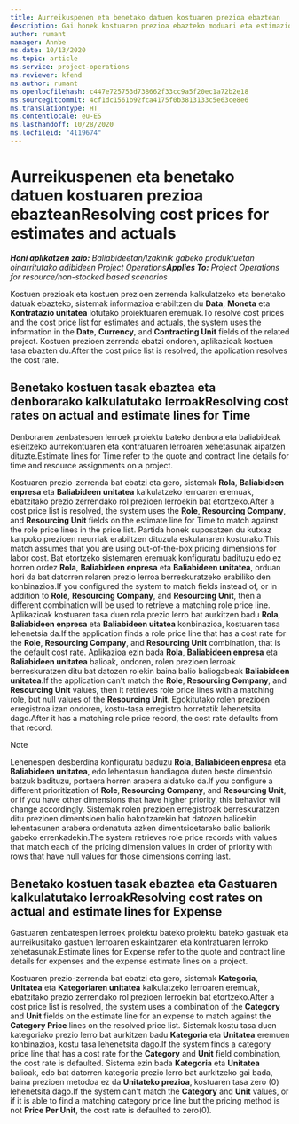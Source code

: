 ```yaml
---
title: Aurreikuspenen eta benetako datuen kostuaren prezioa ebaztean
description: Gai honek kostuaren prezioa ebazteko moduari eta estimazioei buruzko informazioa eskaintzen du.
author: rumant
manager: Annbe
ms.date: 10/13/2020
ms.topic: article
ms.service: project-operations
ms.reviewer: kfend
ms.author: rumant
ms.openlocfilehash: c447e725753d738662f33cc9a5f20ec1a72b2e18
ms.sourcegitcommit: 4cf1dc1561b92fca4175f0b3813133c5e63ce8e6
ms.translationtype: HT
ms.contentlocale: eu-ES
ms.lasthandoff: 10/28/2020
ms.locfileid: "4119674"
---
```

# <a name="resolving-cost-prices-for-estimates-and-actuals"></a><span data-ttu-id="cf40c-103">Aurreikuspenen eta benetako datuen kostuaren prezioa ebaztean</span><span class="sxs-lookup"><span data-stu-id="cf40c-103">Resolving cost prices for estimates and actuals</span></span>

<span data-ttu-id="cf40c-104">_**Honi aplikatzen zaio:** Baliabideetan/Izakinik gabeko produktuetan oinarritutako adibideen Project Operations_</span><span class="sxs-lookup"><span data-stu-id="cf40c-104">_**Applies To:** Project Operations for resource/non-stocked based scenarios_</span></span>

<span data-ttu-id="cf40c-105">Kostuen prezioak eta kostuen prezioen zerrenda kalkulatzeko eta benetako datuak ebazteko, sistemak informazioa erabiltzen du **Data**, **Moneta** eta **Kontratazio unitatea** lotutako proiektuaren eremuak.</span><span class="sxs-lookup"><span data-stu-id="cf40c-105">To resolve cost prices and the cost price list for estimates and actuals, the system uses the information in the **Date**, **Currency**, and **Contracting Unit** fields of the related project.</span></span> <span data-ttu-id="cf40c-106">Kostuen prezioen zerrenda ebatzi ondoren, aplikazioak kostuen tasa ebazten du.</span><span class="sxs-lookup"><span data-stu-id="cf40c-106">After the cost price list is resolved, the application resolves the cost rate.</span></span>

## <a name="resolving-cost-rates-on-actual-and-estimate-lines-for-time"></a><span data-ttu-id="cf40c-107">Benetako kostuen tasak ebaztea eta denborarako kalkulatutako lerroak</span><span class="sxs-lookup"><span data-stu-id="cf40c-107">Resolving cost rates on actual and estimate lines for Time</span></span>

<span data-ttu-id="cf40c-108">Denboraren zenbatespen lerroek proiektu bateko denbora eta baliabideak esleitzeko aurrekontuaren eta kontratuaren lerroaren xehetasunak aipatzen dituzte.</span><span class="sxs-lookup"><span data-stu-id="cf40c-108">Estimate lines for Time refer to the quote and contract line details for time and resource assignments on a project.</span></span>

<span data-ttu-id="cf40c-109">Kostuaren prezio-zerrenda bat ebatzi eta gero, sistemak **Rola**, **Baliabideen enpresa** eta **Baliabideen unitatea** kalkulatzeko lerroaren eremuak, ebatzitako prezio zerrendako rol prezioen lerroekin bat etortzeko.</span><span class="sxs-lookup"><span data-stu-id="cf40c-109">After a cost price list is resolved, the system uses the **Role**, **Resourcing Company**, and **Resourcing Unit** fields on the estimate line for Time to match against the role price lines in the price list.</span></span> <span data-ttu-id="cf40c-110">Partida honek suposatzen du kutxaz kanpoko prezioen neurriak erabiltzen dituzula eskulanaren kosturako.</span><span class="sxs-lookup"><span data-stu-id="cf40c-110">This match assumes that you are using out-of-the-box pricing dimensions for labor cost.</span></span> <span data-ttu-id="cf40c-111">Bat etortzeko sistemaren eremuak konfiguratu badituzu edo ez horren ordez **Rola**, **Baliabideen enpresa** eta **Baliabideen unitatea**, orduan hori da bat datorren rolaren prezio lerroa berreskuratzeko erabiliko den konbinazioa.</span><span class="sxs-lookup"><span data-stu-id="cf40c-111">If you configured the system to match fields instead of, or in addition to **Role**, **Resourcing Company**, and **Resourcing Unit**, then a different combination will be used to retrieve a matching role price line.</span></span> <span data-ttu-id="cf40c-112">Aplikazioak kostuaren tasa duen rola prezio lerro bat aurkitzen badu **Rola**, **Baliabideen enpresa** eta **Baliabideen uitatea** konbinazioa, kostuaren tasa lehenetsia da.</span><span class="sxs-lookup"><span data-stu-id="cf40c-112">If the application finds a role price line that has a cost rate for the **Role**, **Resourcing Company**, and **Resourcing Unit** combination, that is the default cost rate.</span></span> <span data-ttu-id="cf40c-113">Aplikazioa ezin bada **Rola**, **Baliabideen enpresa** eta **Baliabideen unitatea** balioak, ondoren, rolen prezioen lerroak berreskuratzen ditu bat datozen rolekin baina balio baliogabeak **Baliabideen unitatea**.</span><span class="sxs-lookup"><span data-stu-id="cf40c-113">If the application can't match the **Role**, **Resourcing Company**, and **Resourcing Unit** values, then it retrieves role price lines with a matching role, but null values of the **Resourcing Unit**.</span></span> <span data-ttu-id="cf40c-114">Egokitutako rolen prezioen erregistroa izan ondoren, kostu-tasa erregistro horretatik lehenetsita dago.</span><span class="sxs-lookup"><span data-stu-id="cf40c-114">After it has a matching role price record, the cost rate defaults from that record.</span></span> 

> [!NOTE]
> <span data-ttu-id="cf40c-115">Lehenespen desberdina konfiguratu baduzu **Rola**, **Baliabideen enpresa** eta **Baliabideen unitatea**, edo lehentasun handiagoa duten beste dimentsio batzuk badituzu, portaera horren arabera aldatuko da.</span><span class="sxs-lookup"><span data-stu-id="cf40c-115">If you configure a different prioritization of **Role**, **Resourcing Company**, and **Resourcing Unit**, or if you have other dimensions that have higher priority, this behavior will change accordingly.</span></span> <span data-ttu-id="cf40c-116">Sistemak rolen prezioen erregistroak berreskuratzen ditu prezioen dimentsioen balio bakoitzarekin bat datozen balioekin lehentasunen arabera ordenatuta azken dimentsioetarako balio baliorik gabeko errenkadekin.</span><span class="sxs-lookup"><span data-stu-id="cf40c-116">The system retrieves role price records with values that match each of the pricing dimension values in order of priority with rows that have null values for those dimensions coming last.</span></span>

## <a name="resolving-cost-rates-on-actual-and-estimate-lines-for-expense"></a><span data-ttu-id="cf40c-117">Benetako kostuen tasak ebaztea eta Gastuaren kalkulatutako lerroak</span><span class="sxs-lookup"><span data-stu-id="cf40c-117">Resolving cost rates on actual and estimate lines for Expense</span></span>

<span data-ttu-id="cf40c-118">Gastuaren zenbatespen lerroek proiektu bateko proiektu bateko gastuak eta aurreikusitako gastuen lerroaren eskaintzaren eta kontratuaren lerroko xehetasunak.</span><span class="sxs-lookup"><span data-stu-id="cf40c-118">Estimate lines for Expense refer to the quote and contract line details for expenses and the expense estimate lines on a project.</span></span>

<span data-ttu-id="cf40c-119">Kostuaren prezio-zerrenda bat ebatzi eta gero, sistemak **Kategoria**, **Unitatea** eta **Kategoriaren unitatea** kalkulatzeko lerroaren eremuak, ebatzitako prezio zerrendako rol prezioen lerroekin bat etortzeko.</span><span class="sxs-lookup"><span data-stu-id="cf40c-119">After a cost price list is resolved, the system uses a combination of the **Category** and **Unit** fields on the estimate line for an expense to match against the **Category Price** lines on the resolved price list.</span></span> <span data-ttu-id="cf40c-120">Sistemak kostu tasa duen kategoriako prezio lerro bat aurkitzen badu **Kategoria** eta **Unitatea** eremuen konbinazioa, kostu tasa lehenetsita dago.</span><span class="sxs-lookup"><span data-stu-id="cf40c-120">If the system finds a category price line that has a cost rate for the **Category** and **Unit** field combination, the cost rate is defaulted.</span></span> <span data-ttu-id="cf40c-121">Sistema ezin bada **Kategoria** eta **Unitatea** balioak, edo bat datorren kategoria prezio lerro bat aurkitzeko gai bada, baina prezioen metodoa ez da **Unitateko prezioa**, kostuaren tasa zero (0) lehenetsita dago.</span><span class="sxs-lookup"><span data-stu-id="cf40c-121">If the system can't match the **Category** and **Unit** values, or if it is able to find a matching category price line but the pricing method is not **Price Per Unit**, the cost rate is defaulted to zero(0).</span></span>
